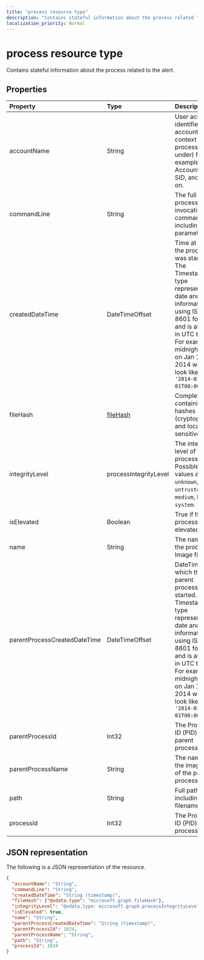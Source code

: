 ```yaml
---
title: "process resource type"
description: "Contains stateful information about the process related to the alert."
localization_priority: Normal
---
```


# process resource type

Contains stateful information about the process related to the alert.

## Properties

| Property   | Type|Description|
|:---------------|:--------|:----------|
|accountName|String|User account identifier (user account context the process ran under) for example, AccountName, SID, and so on.|
|commandLine|String|The full process invocation commandline including all parameters.|
|createdDateTime|DateTimeOffset|Time at which the process was started. The Timestamp type represents date and time information using ISO 8601 format and is always in UTC time. For example, midnight UTC on Jan 1, 2014 would look like this: `'2014-01-01T00:00:00Z'`.|
|fileHash|[fileHash](filehash.md)|Complex type containing file hashes (cryptographic and location-sensitive).|
|integrityLevel|processIntegrityLevel|The integrity level of the process. Possible values are: `unknown`, `untrusted`, `low`, `medium`, `high`, `system`.|
|isElevated|Boolean|True if the process is elevated.|
|name|String|The name of the process' Image file.|
|parentProcessCreatedDateTime|DateTimeOffset|DateTime at which the parent process was started. The Timestamp type represents date and time information using ISO 8601 format and is always in UTC time. For example, midnight UTC on Jan 1, 2014 would look like this: `'2014-01-01T00:00:00Z'`.|
|parentProcessId|Int32|The Process ID (PID) of the parent process.|
|parentProcessName|String|The name of the image file of the parent process.|
|path|String|Full path, including filename.|
|processId|Int32|The Process ID (PID) of the process.|

## JSON representation

The following is a JSON representation of the resource.

<!-- {
  "blockType": "resource",
  "optionalProperties": [

  ],
  "@odata.type": "microsoft.graph.process"
}-->

```json
{
  "accountName": "String",
  "commandLine": "String",
  "createdDateTime": "String (timestamp)",
  "fileHash": {"@odata.type": "microsoft.graph.fileHash"},
  "integrityLevel": "@odata.type: microsoft.graph.processIntegrityLevel",
  "isElevated": true,
  "name": "String",
  "parentProcessCreatedDateTime": "String (timestamp)",
  "parentProcessId": 1024,
  "parentProcessName": "String",
  "path": "String",
  "processId": 1024
}

```

<!-- uuid: 8fcb5dbc-d5aa-4681-8e31-b001d5168d79
2015-10-25 14:57:30 UTC -->
<!-- {
  "type": "#page.annotation",
  "description": "process resource",
  "keywords": "",
  "section": "documentation",
  "tocPath": ""
}-->
